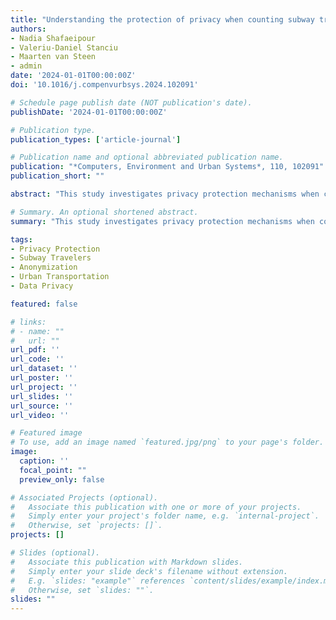```yaml
---
title: "Understanding the protection of privacy when counting subway travelers through anonymization (2024)"
authors:
- Nadia Shafaeipour
- Valeriu-Daniel Stanciu
- Maarten van Steen
- admin
date: '2024-01-01T00:00:00Z'
doi: '10.1016/j.compenvurbsys.2024.102091'

# Schedule page publish date (NOT publication's date).
publishDate: '2024-01-01T00:00:00Z'

# Publication type.
publication_types: ['article-journal']

# Publication name and optional abbreviated publication name.
publication: "*Computers, Environment and Urban Systems*, 110, 102091"
publication_short: ""

abstract: "This study investigates privacy protection mechanisms when counting subway travelers through anonymization techniques. We examine various anonymization methods and their effectiveness in preserving individual privacy while maintaining data utility for transportation planning. The research provides guidelines for implementing privacy-preserving data collection systems in public transportation networks, balancing the need for accurate passenger flow data with privacy protection requirements."

# Summary. An optional shortened abstract.
summary: "This study investigates privacy protection mechanisms when counting subway travelers through anonymization techniques."

tags:
- Privacy Protection
- Subway Travelers
- Anonymization
- Urban Transportation
- Data Privacy

featured: false

# links:
# - name: ""
#   url: ""
url_pdf: ''
url_code: ''
url_dataset: ''
url_poster: ''
url_project: ''
url_slides: ''
url_source: ''
url_video: ''

# Featured image
# To use, add an image named `featured.jpg/png` to your page's folder. 
image:
  caption: ''
  focal_point: ""
  preview_only: false

# Associated Projects (optional).
#   Associate this publication with one or more of your projects.
#   Simply enter your project's folder name, e.g. `internal-project`.
#   Otherwise, set `projects: []`.
projects: []

# Slides (optional).
#   Associate this publication with Markdown slides.
#   Simply enter your slide deck's filename without extension.
#   E.g. `slides: "example"` references `content/slides/example/index.md`.
#   Otherwise, set `slides: ""`.
slides: ""
---
```

